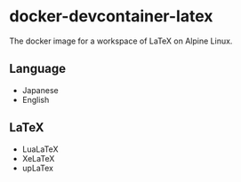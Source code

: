# docker-devcontainer-latex

The docker image for a workspace of LaTeX on Alpine Linux.

## Language

- Japanese
- English

## LaTeX

- LuaLaTeX
- XeLaTeX
- upLaTex